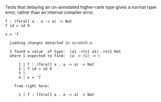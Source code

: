 Tests that delaying an un-annotated higher-rank type gives a normal
type error, rather than an internal compiler error.

``` unison
f : (forall a . a -> a) -> Nat
f id = id 0

x = 'f
```

``` ucm
  Loading changes detected in scratch.u.

  I found a value  of type:  (a1 ->{𝕖} a1) ->{𝕖} Nat
  where I expected to find:  (a -> 𝕣1) -> 𝕣
  
      1 | f : (forall a . a -> a) -> Nat
      2 | f id = id 0
      3 | 
      4 | x = 'f
  
    from right here:
  
      1 | f : (forall a . a -> a) -> Nat
  

```
